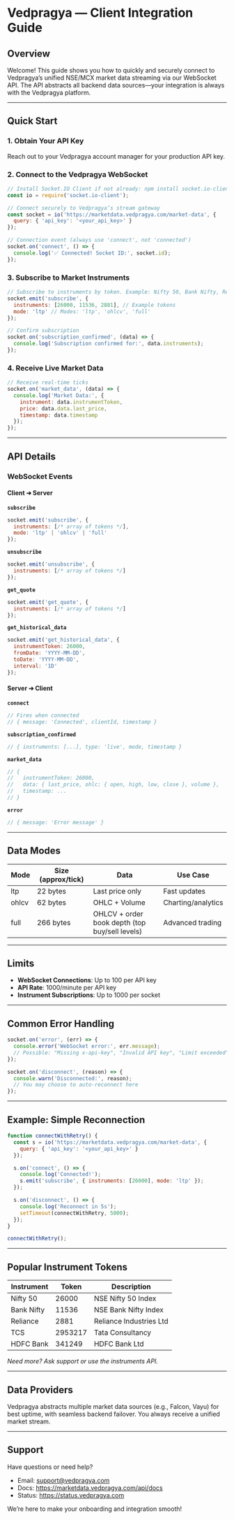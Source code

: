 # Vedpragya — Client Integration Guide

## Overview

Welcome! This guide shows you how to quickly and securely connect to Vedpragya’s unified NSE/MCX market data streaming via our WebSocket API. The API abstracts all backend data sources—your integration is always with the Vedpragya platform.

---

## Quick Start

### 1. Obtain Your API Key

Reach out to your Vedpragya account manager for your production API key.

### 2. Connect to the Vedpragya WebSocket

```javascript
// Install Socket.IO Client if not already: npm install socket.io-client
const io = require('socket.io-client');

// Connect securely to Vedpragya’s stream gateway
const socket = io('https://marketdata.vedpragya.com/market-data', {
  query: { 'api_key': '<your_api_key>' }
});

// Connection event (always use 'connect', not 'connected')
socket.on('connect', () => {
  console.log('✅ Connected! Socket ID:', socket.id);
});
```

### 3. Subscribe to Market Instruments

```javascript
// Subscribe to instruments by token. Example: Nifty 50, Bank Nifty, Reliance
socket.emit('subscribe', {
  instruments: [26000, 11536, 2881], // Example tokens
  mode: 'ltp' // Modes: 'ltp', 'ohlcv', 'full'
});

// Confirm subscription
socket.on('subscription_confirmed', (data) => {
  console.log('Subscription confirmed for:', data.instruments);
});
```

### 4. Receive Live Market Data

```javascript
// Receive real-time ticks
socket.on('market_data', (data) => {
  console.log('Market Data:', {
    instrument: data.instrumentToken,
    price: data.data.last_price,
    timestamp: data.timestamp
  });
});
```

---

## API Details

### WebSocket Events

#### Client ➔ Server

**`subscribe`**
```javascript
socket.emit('subscribe', {
  instruments: [/* array of tokens */],
  mode: 'ltp' | 'ohlcv' | 'full'
});
```

**`unsubscribe`**
```javascript
socket.emit('unsubscribe', {
  instruments: [/* array of tokens */]
});
```

**`get_quote`**
```javascript
socket.emit('get_quote', {
  instruments: [/* array of tokens */]
});
```

**`get_historical_data`**
```javascript
socket.emit('get_historical_data', {
  instrumentToken: 26000,
  fromDate: 'YYYY-MM-DD',
  toDate: 'YYYY-MM-DD',
  interval: '1D'
});
```

#### Server ➔ Client

**`connect`**
```javascript
// Fires when connected
// { message: 'Connected', clientId, timestamp }
```

**`subscription_confirmed`**
```javascript
// { instruments: [...], type: 'live', mode, timestamp }
```

**`market_data`**
```javascript
// {
//   instrumentToken: 26000,
//   data: { last_price, ohlc: { open, high, low, close }, volume },
//   timestamp: ...
// }
```

**`error`**
```javascript
// { message: 'Error message' }
```

---

## Data Modes

| Mode   | Size (approx/tick) | Data                                           | Use Case               |
|--------|--------------------|------------------------------------------------|------------------------|
| ltp    | 22 bytes           | Last price only                                | Fast updates           |
| ohlcv  | 62 bytes           | OHLC + Volume                                  | Charting/analytics     |
| full   | 266 bytes          | OHLCV + order book depth (top buy/sell levels) | Advanced trading       |

---

## Limits

- **WebSocket Connections**: Up to 100 per API key
- **API Rate**: 1000/minute per API key
- **Instrument Subscriptions**: Up to 1000 per socket

---

## Common Error Handling

```javascript
socket.on('error', (err) => {
  console.error('WebSocket error:', err.message);
  // Possible: "Missing x-api-key", "Invalid API key", "Limit exceeded", etc.
});

socket.on('disconnect', (reason) => {
  console.warn('Disconnected:', reason);
  // You may choose to auto-reconnect here
});
```

---

## Example: Simple Reconnection

```javascript
function connectWithRetry() {
  const s = io('https://marketdata.vedpragya.com/market-data', {
    query: { 'api_key': '<your_api_key>' }
  });

  s.on('connect', () => {
    console.log('Connected!');
    s.emit('subscribe', { instruments: [26000], mode: 'ltp' });
  });

  s.on('disconnect', () => {
    console.log('Reconnect in 5s');
    setTimeout(connectWithRetry, 5000);
  });
}

connectWithRetry();
```

---

## Popular Instrument Tokens

| Instrument   | Token   | Description              |
|--------------|---------|-------------------------|
| Nifty 50     | 26000   | NSE Nifty 50 Index      |
| Bank Nifty   | 11536   | NSE Bank Nifty Index    |
| Reliance     | 2881    | Reliance Industries Ltd |
| TCS          | 2953217 | Tata Consultancy        |
| HDFC Bank    | 341249  | HDFC Bank Ltd           |

_Need more? Ask support or use the instruments API._

---

## Data Providers

Vedpragya abstracts multiple market data sources (e.g., Falcon, Vayu) for best uptime, with seamless backend failover. You always receive a unified market stream.

---

## Support

Have questions or need help?
- Email: support@vedpragya.com
- Docs: https://marketdata.vedpragya.com/api/docs
- Status: https://status.vedpragya.com

We’re here to make your onboarding and integration smooth!

